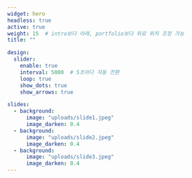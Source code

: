 ```yaml
---
widget: hero
headless: true
active: true  
weight: 15  # intro보다 아래, portfolio보다 위로 위치 조정 가능
title: ""

design:
  slider:
    enable: true
    interval: 5000  # 5초마다 자동 전환
    loop: true
    show_dots: true
    show_arrows: true

slides:
  - background:
      image: "uploads/slide1.jpeg"
      image_darken: 0.4
  - background:
      image: "uploads/slide2.jpeg"
      image_darken: 0.4
  - background:
      image: "uploads/slide3.jpeg"
      image_darken: 0.4
---
```

